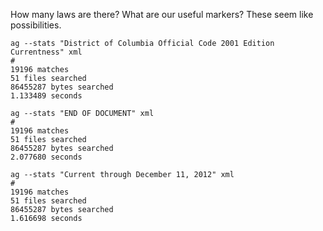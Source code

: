 How many laws are there? What are our useful markers? These seem like possibilities.

    ag --stats "District of Columbia Official Code 2001 Edition Currentness" xml
    #
    19196 matches
    51 files searched
    86455287 bytes searched
    1.133489 seconds

    ag --stats "END OF DOCUMENT" xml
    #
    19196 matches
    51 files searched
    86455287 bytes searched
    2.077680 seconds

    ag --stats "Current through December 11, 2012" xml
    #
    19196 matches
    51 files searched
    86455287 bytes searched
    1.616698 seconds
